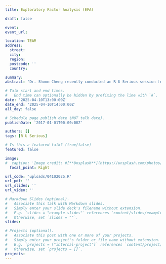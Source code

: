 ```yaml
---
title: Exploratory Factor Analysis (EFA)

draft: false

event: 
event_url:

location: TEAM
address:
  street: 
  city: 
  region: 
  postcode: ''
  country: 

summary:
abstract: 'Dr. Shonn Cheng recently conducted an R U Serious session for META Lab members via Teams, focusing on Exploratory Factor Analysis (EFA). The session introduced the concept of EFA, explaining its purpose in identifying the underlying structure of data and determining the number of factors. Participants explored key applications of EFA, particularly in psychology and social sciences, to understand how observed variables relate to latent factors. Dr. Cheng provided hands-on demonstrations in R, guiding participants through conducting factor analysis, interpreting factor loadings, and evaluating model fit. The session emphasized the importance of understanding the assumptions behind EFA and selecting the appropriate methods based on data characteristics, offering participants valuable insights for applying EFA in their research.'

# Talk start and end times.
#   End time can optionally be hidden by prefixing the line with `#`.
date: '2025-04-10T13:00:00Z'
date_end: '2025-04-10T14:00:00Z'
all_day: false

# Schedule page publish date (NOT talk date).
publishDate: '2017-01-01T00:00:00Z'

authors: []
tags: [R U Serious]

# Is this a featured talk? (true/false)
featured: false

image:
#  caption: 'Image credit: #[**Unsplash**](https://unsplash.com/photos/bzdhc5b3Bxs)'
  focal_point: Right

url_code: "uploads/04102025.R"
url_pdf: ''
url_slides: ''
url_video: ''

# Markdown Slides (optional).
#   Associate this talk with Markdown slides.
#   Simply enter your slide deck's filename without extension.
#   E.g. `slides = "example-slides"` references `content/slides/example-slides.md`.
#   Otherwise, set `slides = ""`.
slides:

# Projects (optional).
#   Associate this post with one or more of your projects.
#   Simply enter your project's folder or file name without extension.
#   E.g. `projects = ["internal-project"]` references `content/project/deep-learning/index.md`.
#   Otherwise, set `projects = []`.
projects:
---
```

